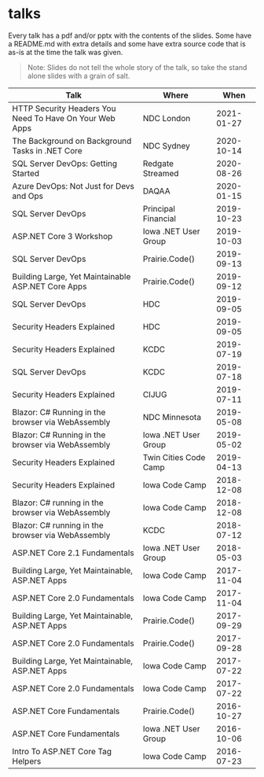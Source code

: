 # talks

Every talk has a pdf and/or pptx with the contents of the slides. Some have a README.md with extra details and some have extra source code that is as-is at the time the talk was given.

> Note: Slides do not tell the whole story of the talk, so take the stand alone slides with a grain of salt.

| Talk                                                    | Where                 | When       |
| ------------------------------------------------------- | --------------------- | ---------- |
| HTTP Security Headers You Need To Have On Your Web Apps | NDC London            | 2021-01-27 |
| The Background on Background Tasks in .NET Core         | NDC Sydney            | 2020-10-14 |
| SQL Server DevOps: Getting Started                      | Redgate Streamed      | 2020-08-26 |
| Azure DevOps: Not Just for Devs and Ops                 | DAQAA                 | 2020-01-15 |
| SQL Server DevOps                                       | Principal Financial   | 2019-10-23 |
| ASP.NET Core 3 Workshop                                 | Iowa .NET User Group  | 2019-10-03 |
| SQL Server DevOps                                       | Prairie.Code()        | 2019-09-13 |
| Building Large, Yet Maintainable ASP.NET Core Apps      | Prairie.Code()        | 2019-09-12 |
| SQL Server DevOps                                       | HDC                   | 2019-09-05 |
| Security Headers Explained                              | HDC                   | 2019-09-05 |
| Security Headers Explained                              | KCDC                  | 2019-07-19 |
| SQL Server DevOps                                       | KCDC                  | 2019-07-18 |
| Security Headers Explained                              | CIJUG                 | 2019-07-11 |
| Blazor: C# Running in the browser via WebAssembly       | NDC Minnesota         | 2019-05-08 |
| Blazor: C# Running in the browser via WebAssembly       | Iowa .NET User Group  | 2019-05-02 |
| Security Headers Explained                              | Twin Cities Code Camp | 2019-04-13 |
| Security Headers Explained                              | Iowa Code Camp        | 2018-12-08 |
| Blazor: C# running in the browser via WebAssembly       | Iowa Code Camp        | 2018-12-08 |
| Blazor: C# running in the browser via WebAssembly       | KCDC                  | 2018-07-12 |
| ASP.NET Core 2.1 Fundamentals                           | Iowa .NET User Group  | 2018-05-03 |
| Building Large, Yet Maintainable, ASP.NET Apps          | Iowa Code Camp        | 2017-11-04 |
| ASP.NET Core 2.0 Fundamentals                           | Iowa Code Camp        | 2017-11-04 |
| Building Large, Yet Maintainable, ASP.NET Apps          | Prairie.Code()        | 2017-09-29 |
| ASP.NET Core 2.0 Fundamentals                           | Prairie.Code()        | 2017-09-28 |
| Building Large, Yet Maintainable, ASP.NET Apps          | Iowa Code Camp        | 2017-07-22 |
| ASP.NET Core 2.0 Fundamentals                           | Iowa Code Camp        | 2017-07-22 |
| ASP.NET Core Fundamentals                               | Prairie.Code()        | 2016-10-27 |
| ASP.NET Core Fundamentals                               | Iowa .NET User Group  | 2016-10-06 |
| Intro To ASP.NET Core Tag Helpers                       | Iowa Code Camp        | 2016-07-23 |
